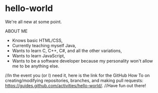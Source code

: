 # hello-world
We're all new at some point. 

ABOUT ME
- Knows basic HTML/CSS,
- Currently teaching myself Java,
- Wants to learn C, C++, C#, and all the other variations,
- Wants to learn JavaScript,
- Wants to be a software developer because my personality won't allow me to be anything else. 

//In the event you (or I) need it, here is the link for the GitHub How To on creating/modifying repositories, branches, and making pull requests: https://guides.github.com/activities/hello-world/. 
//Have fun out there! 

